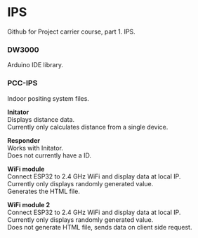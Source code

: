 # IPS
Github for Project carrier course, part 1. IPS.

### DW3000
Arduino IDE library.

### PCC-IPS  

Indoor positing system files.

**Initator**  
Displays distance data.  
Currently only calculates distance from a single device.


**Responder**  
Works with Initator.  
Does not currently have a ID.

**WiFi module**  
Connect ESP32 to 2.4 GHz WiFi and display data at local IP.  
Currently only displays randomly generated value.  
Generates the HTML file.

**WiFi module 2**  
Connect ESP32 to 2.4 GHz WiFi and display data at local IP.  
Currently only displays randomly generated value.  
Does not generate HTML file, sends data on client side request.




